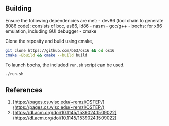 
Building
----
Ensure the following dependencies are met:
    - dev86 (tool chain to generate 8086 code): consists of bcc, as86, ld86
    - nasm
    - gcc/g++
    - bochs: for x86 emulation, including GUI debugger
    - cmake

Clone the reposity and build using cmake,
```bash
git clone https://github.com/b63/os16 && cd os16
cmake -Bbuild && cmake --build build
```

To launch bochs, the included `run.sh` script can be used.
```bash
./run.sh
```

References
----
1. [https://pages.cs.wisc.edu/~remzi/OSTEP/](https://pages.cs.wisc.edu/~remzi/OSTEP/)
1. [https://dl.acm.org/doi/10.1145/1539024.1509022](https://dl.acm.org/doi/10.1145/1539024.1509022)
